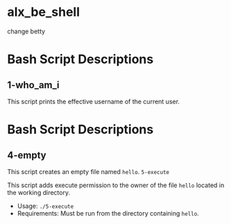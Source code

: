 # alx_be_shell
change betty
# Bash Script Descriptions

## 1-who_am_i
This script prints the effective username of the current user.
# Bash Script Descriptions

## 4-empty
This script creates an empty file named `hello`.
`5-execute`

This script adds execute permission to the owner of the file `hello` located in the working directory.

- Usage: `./5-execute`
- Requirements: Must be run from the directory containing `hello`.
